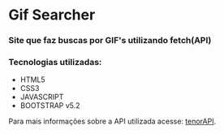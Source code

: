 # Gif Searcher

### Site que faz buscas por GIF's utilizando fetch(API)<br>

### Tecnologias utilizadas:
<ul>
    <li>HTML5</li>
    <li>CSS3</li>
    <li>JAVASCRIPT</li>
    <li>BOOTSTRAP v5.2</li>
</ul>

Para mais informações sobre a API utilizada acesse: <a href="https://tenor.com/gifapi/documentation#quickstart" target="_blank">tenorAPI</a>.

